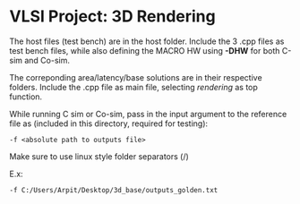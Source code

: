 # VLSI Project: 3D Rendering

The host files (test bench) are in the host folder. Include the 3 .cpp files as test bench files, while also defining the MACRO HW using **-DHW** for both C-sim and Co-sim.

The correponding area/latency/base solutions are in their respective folders. Include the .cpp file as main file, selecting *rendering* as top function.

While running C sim or Co-sim, pass in the input argument to the reference file as (included in this directory, required for testing):
```
-f <absolute path to outputs file>
```
Make sure to use linux style folder separators (/)

E.x:
```
-f C:/Users/Arpit/Desktop/3d_base/outputs_golden.txt
```
